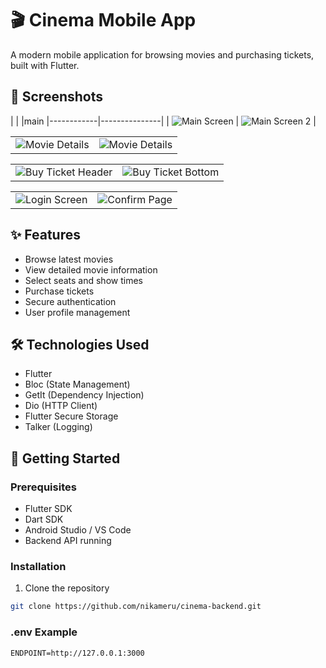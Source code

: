 # 🎬 Cinema Mobile App

A modern mobile application for browsing movies and purchasing tickets, built with Flutter.

## 📱 Screenshots

|  |  |main
|------------|---------------|
| ![Main Screen](screenshots/main_screen.png) | ![Main Screen 2](screenshots/main_screen_2.png) |

| |  |
|--------------------|-------------------|
| ![Movie Details](screenshots/movie_details_header.png) | ![Movie Details](screenshots/movie_details_bottom.png) |

| |  |
|--------------------|-------------------|
| ![Buy Ticket Header](screenshots/buy_ticket_header.png) | ![Buy Ticket Bottom](screenshots/buy_ticket_bottom.png) |

| |  |
|--------------------|-------------------|
| ![Login Screen](screenshots/login_screen.png) | ![Confirm Page](screenshots/confirm_screen.png) |

## ✨ Features

- Browse latest movies
- View detailed movie information
- Select seats and show times
- Purchase tickets
- Secure authentication
- User profile management

## 🛠 Technologies Used

- Flutter
- Bloc (State Management)
- GetIt (Dependency Injection)
- Dio (HTTP Client)
- Flutter Secure Storage
- Talker (Logging)

## 🚀 Getting Started

### Prerequisites

- Flutter SDK
- Dart SDK
- Android Studio / VS Code
- Backend API running

### Installation

1. Clone the repository
```bash
git clone https://github.com/nikameru/cinema-backend.git
```
### .env Example

```env
ENDPOINT=http://127.0.0.1:3000
```


